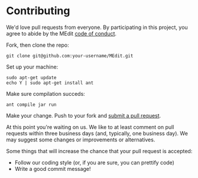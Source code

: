 # Contributing

We'd love pull requests from everyone. By participating in this project, you
agree to abide by the MEdit [code of conduct].

[code of conduct]: https://github.com/KrzysztofSzewczyk/MEdit/blob/master/CODE_OF_CONDUCT.md

Fork, then clone the repo:

    git clone git@github.com:your-username/MEdit.git

Set up your machine:

    sudo apt-get update
    echo Y | sudo apt-get install ant

Make sure compilation succeds:

    ant compile jar run

Make your change.
Push to your fork and [submit a pull request][pr].

[pr]: https://github.com/KrzysztofSzewczyk/MEdit/compare/

At this point you're waiting on us. We like to at least comment on pull requests
within three business days (and, typically, one business day). We may suggest
some changes or improvements or alternatives.

Some things that will increase the chance that your pull request is accepted:

* Follow our coding style (or, if you are sure, you can prettify code)
* Write a good commit message!
